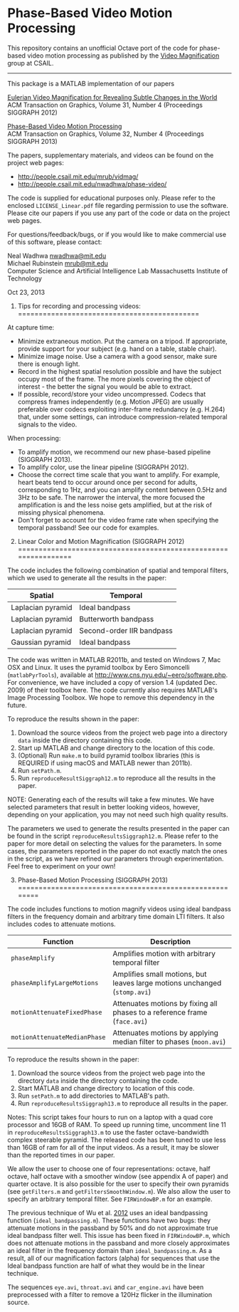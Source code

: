 # Phase-Based Video Motion Processing

This repository contains an unofficial Octave port of the code for phase-based
video motion processing as published by the [Video Magnification][vidmag] group
at CSAIL.

[vidmag]: http://people.csail.mit.edu/mrub/vidmag/


------------ 

This package is a MATLAB implementation of our papers

[Eulerian Video Magnification for Revealing Subtle Changes in the World][paper1]  
ACM Transaction on Graphics, Volume 31, Number 4 (Proceedings SIGGRAPH 2012) 

[Phase-Based Video Motion Processing][paper2]  
ACM Transaction on Graphics, Volume 32, Number 4 (Proceedings SIGGRAPH 2013)

[paper1]: http://people.csail.mit.edu/mrub/papers/vidmag.pdf
[paper2]: http://people.csail.mit.edu/mrub/papers/phasevid-siggraph13.pdf

The papers, supplementary materials, and videos can be found on the project web
pages:

- http://people.csail.mit.edu/mrub/vidmag/
- http://people.csail.mit.edu/nwadhwa/phase-video/

The code is supplied for educational purposes only. Please refer to the
enclosed `LICENSE_Linear.pdf` file regarding permission to use the software.
Please cite our papers if you use any part of the code or data on the project
web pages.

For questions/feedback/bugs, or if you would like to make commercial use of this
software, please contact:

Neal Wadhwa <nwadhwa@mit.edu>  
Michael Rubinstein <mrub@mit.edu>  
Computer Science and Artificial Intelligence Lab
Massachusetts Institute of Technology

Oct 23, 2013



1. Tips for recording and processing videos:
============================================

At capture time:

- Minimize extraneous motion. Put the camera on a tripod. If appropriate,
  provide support for your subject (e.g. hand on a table, stable chair). 
- Minimize image noise. Use a camera with a good sensor, make sure there is
  enough light.
- Record in the highest spatial resolution possible and have the subject occupy
  most of the frame. The more pixels covering the object of interest - the
  better the signal you would be able to extract.
- If possible, record/store your video uncompressed. Codecs that compress
  frames independently (e.g. Motion JPEG) are usually preferable over codecs
  exploiting inter-frame redundancy (e.g. H.264) that, under some settings, can
  introduce compression-related temporal signals to the video.

When processing:

- To amplify motion, we recommend our new phase-based pipeline (SIGGRAPH 2013).
- To amplify color, use the linear pipeline (SIGGRAPH 2012).
- Choose the correct time scale that you want to amplify. For example, heart
  beats tend to occur around once per second for adults, corresponding to 1Hz,
  and you can amplify content between 0.5Hz and 3Hz to be safe. The narrower
  the interval, the more focused the amplification is and the less noise gets
  amplified, but at the risk of missing physical phenomena.
- Don't forget to account for the video frame rate when specifying the temporal
  passband! See our code for examples.



2. Linear Color and Motion Magnification (SIGGRAPH 2012)
================================================================

The code includes the following combination of spatial and temporal filters,
which we used to generate all the results in the paper:

| Spatial           | Temporal                  |
| ------------------|---------------------------|
| Laplacian pyramid | Ideal bandpass            |
| Laplacian pyramid | Butterworth bandpass      |
| Laplacian pyramid | Second-order IIR bandpass |
| Gaussian pyramid  | Ideal bandpass            |

The code was written in MATLAB R2011b, and tested on Windows 7, Mac OSX and
Linux. It uses the pyramid toolbox by Eero Simoncelli (`matlabPyrTools`),
available at http://www.cns.nyu.edu/~eero/software.php. For convenience, we
have included a copy of version 1.4 (updated Dec. 2009) of their toolbox here.
The code currently also requires MATLAB's Image Processing Toolbox. We hope to
remove this dependency in the future.

To reproduce the results shown in the paper:

1) Download the source videos from the project web page into a directory `data`
   inside the directory containing this code.
2) Start up MATLAB and change directory to the location of this code.
3) (Optional) Run `make.m` to build pyramid toolbox libraries (this is REQUIRED
   if using macOS and MATLAB newer than 2011b).
4) Run `setPath.m`.
5) Run `reproduceResultSiggraph12.m` to reproduce all the results in the paper.

NOTE: Generating each of the results will take a few minutes. We have selected
parameters that result in better looking videos, however, depending on your
application, you may not need such high quality results.

The parameters we used to generate the results presented in the paper can be
found in the script `reproduceResultsSiggraph12.m`. Please refer to the paper
for more detail on selecting the values for the parameters. In some cases, the
parameters reported in the paper do not exactly match the ones in the script,
as we have refined our parameters through experimentation. Feel free to
experiment on your own!




3. Phase-Based Motion Processing (SIGGRAPH 2013)
========================================================

The code includes functions to motion magnify videos using ideal bandpass
filters in the frequency domain and arbitrary time domain LTI filters. It also
includes codes to attenuate motions.


| Function                     | Description                                                               |
| -----------------------------|---------------------------------------------------------------------------|
| `phaseAmplify`               | Amplifies motion with arbitrary temporal filter                           |
| `phaseAmplifyLargeMotions`   | Amplifies small motions, but leaves large motions unchanged (`stomp.avi`) |
| `motionAttenuateFixedPhase`  | Attenuates motions by fixing all phases to a reference frame (`face.avi`) |
| `motionAttenuateMedianPhase` | Attenuates motions by applying median filter to phases (`moon.avi`)       |

To reproduce the results shown in the paper:

1) Download the source videos from the project web page into the directory
   `data` inside the directory containing the code.
2) Start MATLAB and change directory to location of this code.
3) Run `setPath.m` to add directories to MATLAB's path.
4) Run `reproduceResultsSiggraph13.m` to reproduce all results in the paper. 

Notes: This script takes four hours to run on a laptop with a quad core
processor and 16GB of RAM. To speed up running time, uncomment line 11 in
`reproduceResultsSiggraph13.m` to use the faster octave-bandwidth complex
steerable pyramid. The released code has been tuned to use less than 16GB of
ram for all of the input videos. As a result, it may be slower than the
reported times in our paper.

We allow the user to choose one of four representations: octave, half octave,
half octave with a smoother window (see appendix A of paper) and quarter
octave. It is also possible for the user to specify their own pyramids (see
`getFilters.m` and `getFiltersSmoothWindow.m`). We also allow the user to
specify an arbitrary temporal filter. See `FIRWindowBP.m` for an example.

The previous technique of Wu et al. [2012][vidmag] uses an ideal bandpassing
function (`ideal_bandpassing.m`). These functions have two bugs: they attenuate
motions in the passband by 50% and do not approximate true ideal bandpass
filter well. This issue has been fixed in `FIRWindowBP.m`, which does not
attenuate motions in the passband and more closely approximates an ideal filter
in the frequency domain than `ideal_bandpassing.m`. As a result, all of our
magnification factors (alpha) for sequences that use the Ideal bandpass
function are half of what they would be in the linear technique.

The sequences `eye.avi`, `throat.avi` and `car_engine.avi` have been
preprocessed with a filter to remove a 120Hz flicker in the illumination source.
